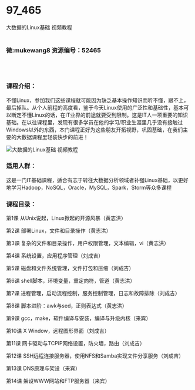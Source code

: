 # 97_465
大数据的Linux基础 视频教程
<br/></br>
<h3>微:mukewang8 资源编号：52465</h3>
<br/></br>
<h3>课程介绍：</h3>
<p>不懂<a title="查看与 Linux 相关的文章" target="_blank">Linux</a>，参加我们这些课程就可能因为缺乏基本操作知识而听不懂，跟不上，最后掉队。从个人前程的高度看，鉴于今天<a title="查看与 Linux 相关的文章" target="_blank">Linux</a>使用的广泛性和基础性，基本可以断定不懂Linux的话，在IT业界的前途就要受到限制。这是IT人一项重要的知识基础。在以往课程里，发现有很多学员在他的学习/职业生涯里几乎没有接触过Windows以外的东西，本门课程正好为这些朋友开拓视野，巩固基础，在我们主要的大数据课程里轻装快步的前进！</p>
<p><img src="https://www.ko996.com/wp-content/uploads/img/2018/02/2-41-300x202.png" alt="大数据的Linux基础 视频教程"></p>
<h3>适用人群：</h3>
<p>这是一门IT基础课程，适合有志于转往大数据分析领域者补强Linux基础，以更好地学习Hadoop，<a class="relatedlink" target="_blank" rel="noopener">NoSQL</a>，Oracle，MySQL，Spark，Storm等众多课程</p>
<h3>课程目录：</h3>
<p>第1课 从Unix说起，Linux掀起的开源风暴（黄志洪）</p>
<p>第2课 部署Linux，文件和目录操作（黄志洪）</p>
<p>第3课 复杂的文件和目录操作，用户权限管理，文本编辑，vi（黄志洪）</p>
<p>第4课 系统设置，应用程序管理（刘成吉）</p>
<p>第5课 磁盘和文件系统管理，文件打包和压缩（刘成吉）</p>
<p>第6课 shell脚本，环境变量，重定向符，管道（黄志洪）</p>
<p>第7课 进程管理，启动流程控制，服务控制管理，日志和故障排除（刘成吉）</p>
<p>第8课 脚本进阶：awk与sed，正则表达式（黄志洪）</p>
<p>第9课 gcc，make，软件编译与安装，编译与升级内核（来宾）</p>
<p>第10课 X Window，远程图形界面（刘成吉）</p>
<p>第11课 网卡驱动与TCPIP网络设置，防火墙，路由（刘成吉）</p>
<p>第12课 SSH远程连接服务器，使用NFS和Samba实现文件分享服务（刘成吉）</p>
<p>第13课 DNS原理与架设（来宾）</p>
<p>第14课 架设WWW网站和FTP服务器（来宾）</p>
<p>&nbsp;</p>
